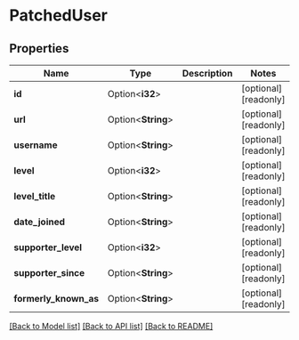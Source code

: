 # PatchedUser

## Properties

Name | Type | Description | Notes
------------ | ------------- | ------------- | -------------
**id** | Option<**i32**> |  | [optional][readonly]
**url** | Option<**String**> |  | [optional][readonly]
**username** | Option<**String**> |  | [optional][readonly]
**level** | Option<**i32**> |  | [optional][readonly]
**level_title** | Option<**String**> |  | [optional][readonly]
**date_joined** | Option<**String**> |  | [optional][readonly]
**supporter_level** | Option<**i32**> |  | [optional][readonly]
**supporter_since** | Option<**String**> |  | [optional][readonly]
**formerly_known_as** | Option<**String**> |  | [optional][readonly]

[[Back to Model list]](../README.md#documentation-for-models) [[Back to API list]](../README.md#documentation-for-api-endpoints) [[Back to README]](../README.md)


